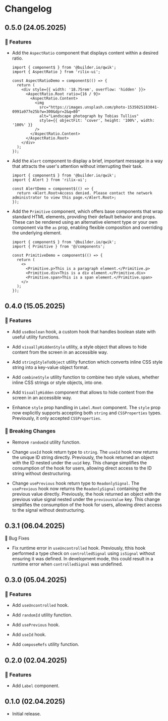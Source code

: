 # Changelog

## 0.5.0 (24.05.2025)

### 🚀 Features

- Add the `AspectRatio` component that displays content within a desired ratio.

  ```tsx
  import { component$ } from '@builder.io/qwik';
  import { AspectRatio } from 'rilix-ui';

  const AspectRatioDemo = component$(() => {
    return (
      <div style={{ width: '18.75rem', overflow: 'hidden' }}>
        <AspectRatio.Root ratio={16 / 9}>
          <AspectRatio.Content>
            <img
              src="https://images.unsplash.com/photo-1535025183041-0991a977e25b?w=300&dpr=2&q=80"
              alt="Landscape photograph by Tobias Tullius"
              style={{ objectFit: 'cover', height: '100%', width: '100%' }}
            />
          </AspectRatio.Content>
        </AspectRatio.Root>
      </div>
    );
  });
  ```

- Add the `Alert` component to display a brief, important message in a way that attracts the user's attention without interrupting their task.

  ```tsx
  import { component$ } from '@builder.io/qwik';
  import { Alert } from 'rilix-ui';

  const AlertDemo = component$(() => {
    return <Alert.Root>Access denied. Please contact the network administrator to view this page.</Alert.Root>;
  });
  ```

- Add the `Primitive` component, which offers base components that wrap standard HTML elements, providing their default behavior and props. These can be rendered using an alternative element type or your own component via the `as` prop, enabling flexible composition and overriding the underlying element.

  ```tsx
  import { component$ } from '@builder.io/qwik';
  import { Primitive } from '@/components';

  const PrimitiveDemo = component$(() => {
    return (
      <>
        <Primitive.p>This is a paragraph element.</Primitive.p>
        <Primitive.div>This is a div element.</Primitive.div>
        <Primitive.span>This is a span element.</Primitive.span>
      </>
    );
  });
  ```

## 0.4.0 (15.05.2025)

### 🚀 Features

- Add `useBoolean` hook, a custom hook that handles boolean state with useful utility functions.

- Add `visuallyHiddenStyle` utility, a style object that allows to hide content from the screen in an accessible way.

- Add `stringStyleToObject` utility function which converts inline CSS style string into a key-value object format.

- Add `combineStyle` utility function to combine two style values, whether inline CSS strings or style objects, into one.

- Add `VisuallyHidden` component that allows to hide content from the screen in an accessible way.

- Enhance `style` prop handling in `Label.Root` component. The `style` prop now explicitly supports accepting both `string` and `CSSProperties` types. Previously, it only accepted `CSSProperties`.

### 🚨 Breaking Changes

- Remove `randomId` utility function.

- Change `useId` hook return type to `string`. The `useId` hook now returns the unique ID string directly. Previously, the hook returned an object with the ID nested under the `uuid` key. This change simplifies the consumption of the hook for users, allowing direct access to the ID string without destructuring.

- Change `usePrevious` hook return type to `ReadonlySignal`. The `usePrevious` hook now returns the `ReadonlySignal` containing the previous value directly. Previously, the hook returned an object with the previous value signal nested under the `previousValue` key. This change simplifies the consumption of the hook for users, allowing direct access to the signal without destructuring.

## 0.3.1 (06.04.2025)

🐞 Bug Fixes

- Fix runtime error in `useUncontrolled` hook. Previously, tthis hook performed a type check on `controlledSignal` using `isSignal` without ensuring it was defined. In development mode, this could result in a runtime error when `controlledSignal` was undefined.

## 0.3.0 (05.04.2025)

### 🚀 Features

- Add `useUncontrolled` hook.

- Add `randomId` utility function.

- Add `usePrevious` hook.

- Add `useId` hook.

- Add `composeRefs` utility function.

## 0.2.0 (02.04.2025)

### 🚀 Features

- Add `Label` component.

## 0.1.0 (02.04.2025)

- Initial release.
